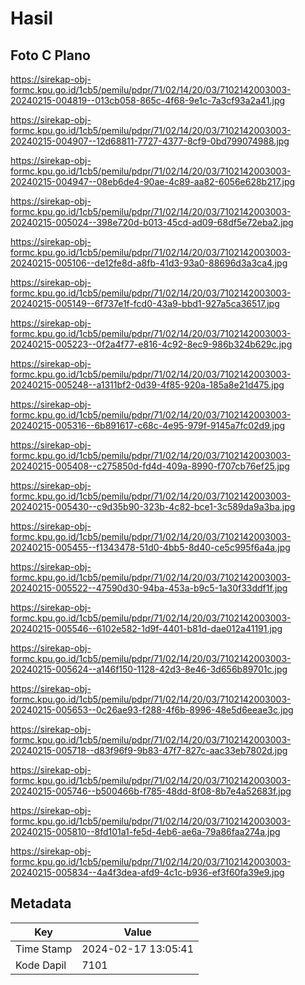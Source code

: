 # Hasil

## Foto C Plano

https://sirekap-obj-formc.kpu.go.id/1cb5/pemilu/pdpr/71/02/14/20/03/7102142003003-20240215-004819--013cb058-865c-4f68-9e1c-7a3cf93a2a41.jpg

https://sirekap-obj-formc.kpu.go.id/1cb5/pemilu/pdpr/71/02/14/20/03/7102142003003-20240215-004907--12d68811-7727-4377-8cf9-0bd799074988.jpg

https://sirekap-obj-formc.kpu.go.id/1cb5/pemilu/pdpr/71/02/14/20/03/7102142003003-20240215-004947--08eb6de4-90ae-4c89-aa82-6056e628b217.jpg

https://sirekap-obj-formc.kpu.go.id/1cb5/pemilu/pdpr/71/02/14/20/03/7102142003003-20240215-005024--398e720d-b013-45cd-ad09-68df5e72eba2.jpg

https://sirekap-obj-formc.kpu.go.id/1cb5/pemilu/pdpr/71/02/14/20/03/7102142003003-20240215-005106--de12fe8d-a8fb-41d3-93a0-88696d3a3ca4.jpg

https://sirekap-obj-formc.kpu.go.id/1cb5/pemilu/pdpr/71/02/14/20/03/7102142003003-20240215-005149--6f737e1f-fcd0-43a9-bbd1-927a5ca36517.jpg

https://sirekap-obj-formc.kpu.go.id/1cb5/pemilu/pdpr/71/02/14/20/03/7102142003003-20240215-005223--0f2a4f77-e816-4c92-8ec9-986b324b629c.jpg

https://sirekap-obj-formc.kpu.go.id/1cb5/pemilu/pdpr/71/02/14/20/03/7102142003003-20240215-005248--a1311bf2-0d39-4f85-920a-185a8e21d475.jpg

https://sirekap-obj-formc.kpu.go.id/1cb5/pemilu/pdpr/71/02/14/20/03/7102142003003-20240215-005316--6b891617-c68c-4e95-979f-9145a7fc02d9.jpg

https://sirekap-obj-formc.kpu.go.id/1cb5/pemilu/pdpr/71/02/14/20/03/7102142003003-20240215-005408--c275850d-fd4d-409a-8990-f707cb76ef25.jpg

https://sirekap-obj-formc.kpu.go.id/1cb5/pemilu/pdpr/71/02/14/20/03/7102142003003-20240215-005430--c9d35b90-323b-4c82-bce1-3c589da9a3ba.jpg

https://sirekap-obj-formc.kpu.go.id/1cb5/pemilu/pdpr/71/02/14/20/03/7102142003003-20240215-005455--f1343478-51d0-4bb5-8d40-ce5c995f6a4a.jpg

https://sirekap-obj-formc.kpu.go.id/1cb5/pemilu/pdpr/71/02/14/20/03/7102142003003-20240215-005522--47590d30-94ba-453a-b9c5-1a30f33ddf1f.jpg

https://sirekap-obj-formc.kpu.go.id/1cb5/pemilu/pdpr/71/02/14/20/03/7102142003003-20240215-005546--6102e582-1d9f-4401-b81d-dae012a41191.jpg

https://sirekap-obj-formc.kpu.go.id/1cb5/pemilu/pdpr/71/02/14/20/03/7102142003003-20240215-005624--a146f150-1128-42d3-8e46-3d656b89701c.jpg

https://sirekap-obj-formc.kpu.go.id/1cb5/pemilu/pdpr/71/02/14/20/03/7102142003003-20240215-005653--0c26ae93-f288-4f6b-8996-48e5d6eeae3c.jpg

https://sirekap-obj-formc.kpu.go.id/1cb5/pemilu/pdpr/71/02/14/20/03/7102142003003-20240215-005718--d83f96f9-9b83-47f7-827c-aac33eb7802d.jpg

https://sirekap-obj-formc.kpu.go.id/1cb5/pemilu/pdpr/71/02/14/20/03/7102142003003-20240215-005746--b500466b-f785-48dd-8f08-8b7e4a52683f.jpg

https://sirekap-obj-formc.kpu.go.id/1cb5/pemilu/pdpr/71/02/14/20/03/7102142003003-20240215-005810--8fd101a1-fe5d-4eb6-ae6a-79a86faa274a.jpg

https://sirekap-obj-formc.kpu.go.id/1cb5/pemilu/pdpr/71/02/14/20/03/7102142003003-20240215-005834--4a4f3dea-afd9-4c1c-b936-ef3f60fa39e9.jpg


## Metadata

| Key        | Value               |
| ---------- | ------------------- |
| Time Stamp | 2024-02-17 13:05:41 |
| Kode Dapil | 7101                |




